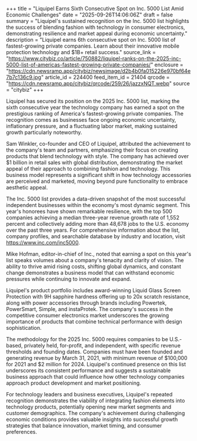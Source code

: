 +++
title = "Liquipel Earns Sixth Consecutive Spot on Inc. 5000 List Amid Economic Challenges"
date = "2025-09-26T14:06:06Z"
draft = false
summary = "Liquipel's sustained recognition on the Inc. 5000 list highlights the success of blending fashion with technology in consumer electronics, demonstrating resilience and market appeal during economic uncertainty."
description = "Liquipel earns 6th consecutive spot on Inc. 5000 list of fastest-growing private companies. Learn about their innovative mobile protection technology and $1B+ retail success."
source_link = "https://www.citybiz.co/article/750882/liquipel-ranks-on-the-2025-inc-5000-list-of-americas-fastest-growing-private-companies/"
enclosure = "https://cdn.newsramp.app/citybiz/newsimage/d2b4b0fa015226e970bf64e7b7c136c9.jpg"
article_id = 224400
feed_item_id = 21404
qrcode = "https://cdn.newsramp.app/citybiz/qrcode/259/26/jazzxNQT.webp"
source = "citybiz"
+++

<p>Liquipel has secured its position on the 2025 Inc. 5000 list, marking the sixth consecutive year the technology company has earned a spot on the prestigious ranking of America's fastest-growing private companies. The recognition comes as businesses face ongoing economic uncertainty, inflationary pressure, and a fluctuating labor market, making sustained growth particularly noteworthy.</p><p>Sam Winkler, co-founder and CEO of Liquipel, attributed the achievement to the company's team and partners, emphasizing their focus on creating products that blend technology with style. The company has achieved over $1 billion in retail sales with global distribution, demonstrating the market appeal of their approach to combining fashion and technology. This business model represents a significant shift in how technology accessories are perceived and marketed, moving beyond pure functionality to embrace aesthetic appeal.</p><p>The Inc. 5000 list provides a data-driven snapshot of the most successful independent businesses within the economy's most dynamic segment. This year's honorees have shown remarkable resilience, with the top 500 companies achieving a median three-year revenue growth rate of 1,552 percent and collectively adding more than 48,678 jobs to the U.S. economy over the past three years. For comprehensive information about the list, company profiles, and searchable database by industry and location, visit <a href="https://www.inc.com/inc5000" rel="nofollow" target="_blank">https://www.inc.com/inc5000</a>.</p><p>Mike Hofman, editor-in-chief of Inc., noted that earning a spot on this year's list speaks volumes about a company's tenacity and clarity of vision. The ability to thrive amid rising costs, shifting global dynamics, and constant change demonstrates a business model that can withstand economic pressures while continuing to innovate and expand.</p><p>Liquipel's product portfolio includes award-winning Liquid Glass Screen Protection with 9H sapphire hardness offering up to 20x scratch resistance, along with power accessories through brands including Powertek, PowerSmart, Simple, and instaProtek. The company's success in the competitive consumer electronics market underscores the growing importance of products that combine technical performance with design sophistication.</p><p>The methodology for the 2025 Inc. 5000 requires companies to be U.S.-based, privately held, for-profit, and independent, with specific revenue thresholds and founding dates. Companies must have been founded and generating revenue by March 31, 2021, with minimum revenue of $100,000 for 2021 and $2 million for 2024. Liquipel's continued presence on this list underscores its consistent performance and suggests a sustainable business approach that could influence how other technology companies approach product development and market positioning.</p><p>For technology leaders and business executives, Liquipel's repeated recognition demonstrates the viability of integrating fashion elements into technology products, potentially opening new market segments and customer demographics. The company's achievement during challenging economic conditions provides valuable insights into successful growth strategies that balance innovation, market timing, and consumer preferences.</p>
